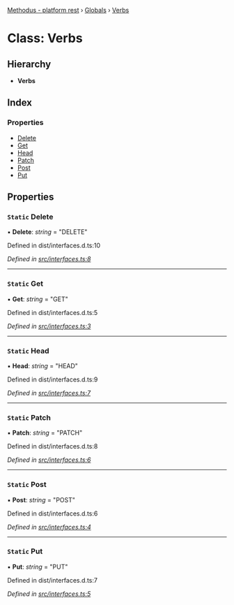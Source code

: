 [Methodus - platform rest](../README.md) › [Globals](../globals.md) › [Verbs](verbs.md)

# Class: Verbs

## Hierarchy

* **Verbs**

## Index

### Properties

* [Delete](verbs.md#static-delete)
* [Get](verbs.md#static-get)
* [Head](verbs.md#static-head)
* [Patch](verbs.md#static-patch)
* [Post](verbs.md#static-post)
* [Put](verbs.md#static-put)

## Properties

### `Static` Delete

▪ **Delete**: *string* = "DELETE"

Defined in dist/interfaces.d.ts:10

*Defined in [src/interfaces.ts:8](https://github.com/nodulusteam/methodus.dev/blob/0787b65/modules/platform/platform-rest/src/interfaces.ts#L8)*

___

### `Static` Get

▪ **Get**: *string* = "GET"

Defined in dist/interfaces.d.ts:5

*Defined in [src/interfaces.ts:3](https://github.com/nodulusteam/methodus.dev/blob/0787b65/modules/platform/platform-rest/src/interfaces.ts#L3)*

___

### `Static` Head

▪ **Head**: *string* = "HEAD"

Defined in dist/interfaces.d.ts:9

*Defined in [src/interfaces.ts:7](https://github.com/nodulusteam/methodus.dev/blob/0787b65/modules/platform/platform-rest/src/interfaces.ts#L7)*

___

### `Static` Patch

▪ **Patch**: *string* = "PATCH"

Defined in dist/interfaces.d.ts:8

*Defined in [src/interfaces.ts:6](https://github.com/nodulusteam/methodus.dev/blob/0787b65/modules/platform/platform-rest/src/interfaces.ts#L6)*

___

### `Static` Post

▪ **Post**: *string* = "POST"

Defined in dist/interfaces.d.ts:6

*Defined in [src/interfaces.ts:4](https://github.com/nodulusteam/methodus.dev/blob/0787b65/modules/platform/platform-rest/src/interfaces.ts#L4)*

___

### `Static` Put

▪ **Put**: *string* = "PUT"

Defined in dist/interfaces.d.ts:7

*Defined in [src/interfaces.ts:5](https://github.com/nodulusteam/methodus.dev/blob/0787b65/modules/platform/platform-rest/src/interfaces.ts#L5)*
